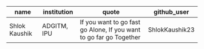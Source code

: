 | name          | institution | quote                                                              | github_user    |   
|---------------|-------------|--------------------------------------------------------------------|----------------|
| Shlok Kaushik | ADGITM, IPU | If you want to go fast go Alone, If you want to go far go Together | ShlokKaushik23 |  
